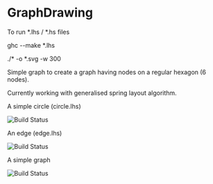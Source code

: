 GraphDrawing
============
To run *.lhs / *.hs files

ghc --make *.lhs

./* -o *.svg -w 300

Simple graph to create a graph having nodes on a regular hexagon (6 nodes).

Currently working with generalised spring layout algorithm.

A simple circle (circle.lhs)

![Build Status](http://projects.haskell.org/diagrams/doc/images/be89c2f6b4436ad7.png)

An edge (edge.lhs)

![Build Status](http://i58.tinypic.com/9r7kw6_th.jpg)

A simple graph

![Build Status](http://oi57.tinypic.com/149qrde.jpg)



